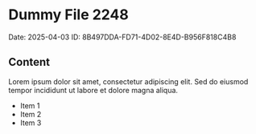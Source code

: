# Dummy File 2248

Date: 2025-04-03
ID: 8B497DDA-FD71-4D02-8E4D-B956F818C4B8

## Content

Lorem ipsum dolor sit amet, consectetur adipiscing elit.
Sed do eiusmod tempor incididunt ut labore et dolore magna aliqua.

* Item 1
* Item 2
* Item 3

